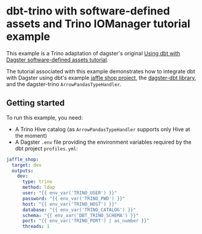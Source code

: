 # dbt-trino with software-defined assets and Trino IOManager tutorial example

This example is a Trino adaptation of dagster's original [Using dbt with Dagster software-defined assets tutorial](https://docs.dagster.io/integrations/dbt/using-dbt-with-dagster).

The tutorial associated with this example demonstrates how to integrate dbt with Dagster using dbt's example [jaffle shop project](https://github.com/dbt-labs/jaffle_shop), the [dagster-dbt library](/\_apidocs/libraries/dagster-dbt), and the dagster-trino `ArrowPandasTypeHandler`.


## Getting started

To run this example, you need:

* A Trino Hive catalog (as `ArrowPandasTypeHandler` supports only Hive at the moment)
* A Dagster `.env` file providing the environment variables required by the dbt project `profiles.yml`:

```yml
jaffle_shop:
  target: dev
  outputs:
    dev:
      type: trino
      method: ldap 
      user: "{{ env_var('TRINO_USER') }}"
      password: "{{ env_var('TRINO_PWD') }}"
      host: "{{ env_var('TRINO_HOST') }}"
      database: "{{ env_var('TRINO_CATALOG') }}"
      schema: "{{ env_var('DBT_TRINO_SCHEMA') }}"
      port: "{{ env_var('TRINO_PORT') | as_number }}"
      threads: 1
```
